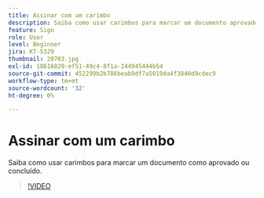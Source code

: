 ```yaml
---
title: Assinar com um carimbo
description: Saiba como usar carimbos para marcar um documento aprovado ou concluído
feature: Sign
role: User
level: Beginner
jira: KT-5329
thumbnail: 20703.jpg
exl-id: 18616820-ef51-49c4-8f1a-244945444b54
source-git-commit: 452299b2b786beab9df7a5019da4f3840d9cdec9
workflow-type: tm+mt
source-wordcount: '32'
ht-degree: 0%

---
```


# Assinar com um carimbo

Saiba como usar carimbos para marcar um documento como aprovado ou concluído.

>[!VIDEO](https://video.tv.adobe.com/v/345170?quality=12&learn=on&hidetitle=true)
